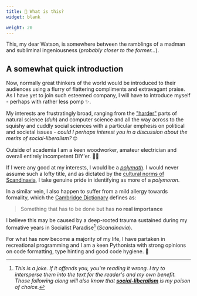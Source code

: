 ```yaml
---
title: 🤔 What is this?
widget: blank

weight: 20
---
```


This, my dear Watson, is somewhere between the ramblings of a madman and
subliminal ingeniousness (_probably closer to the former..._).

## A somewhat quick introduction

Now, normally great thinkers of the world would be introduced to their audiences
using a flurry of flattering compliments and extravagant praise.
As I have yet to join such esteemed company, I will have to introduce myself - perhaps with rather less pomp ✨.

My interests are frustratingly broad,
ranging from the ["harder"](https://en.wikipedia.org/wiki/Hard_and_soft_science) parts of natural science (_duh_) and computer science and all the way across to the squishy and cuddly social sciences with a particular emphesis on political and societal issues - _could I perhaps interest you in a discussion about the merits of social-liberalism?_ 🤓

Outside of academia I am a keen woodworker, amateur electrician and overall entirely incompetent DIY'er. 🔨💡

If I were any good at my interests, I would be a [_polymath_](https://en.wikipedia.org/wiki/Polymath).
I would never assume such a lofty title, and as dictated by the [cultural norms of Scandinavia](https://en.wikipedia.org/wiki/Law_of_Jante),
I take genuine pride in identifying as more of a _polymoron_.

In a similar vein, I also happen to suffer from a mild allergy towards formality,
which the [Cambridge Dictionary](https://dictionary.cambridge.org/dictionary/english/formality) defines as:

> Something that has to be done but has __no real importance__

I believe this may be caused by a deep-rooted trauma sustained during my formative years
in Socialist Paradise[^1] (_Scandinavia_).

For what has now become a majority of my life, I have partaken in recreational programming and I am
a keen Pythonista with strong opinions on code formatting, type hinting and good code hygiene. 🐍

[^1]: _This is a joke. If it offends you, you're reading it wrong._
    _I try to intersperse them into the text for the reader's and my own benefit.
    Those following along will also know that [__social-liberalism__](https://en.wikipedia.org/wiki/Social_liberalism) is my poison of choice._